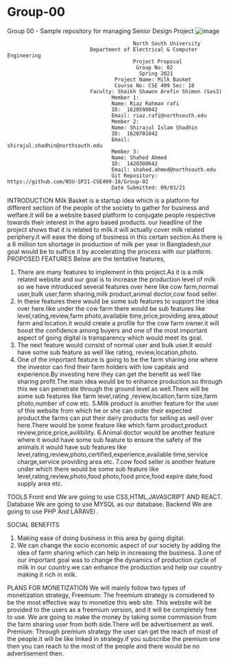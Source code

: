 # Group-00
Group 00 - Sample repository for managing Senior Design Project
![image](https://user-images.githubusercontent.com/44206343/110445059-f1f38080-80e7-11eb-94ed-89b8948dd098.png)
 
                                             North South University
                               Department of Electrical & Computer Engineering
                                             Project Proposal
                                              Group No: 02
                                               Spring 2021
                                       Project Name: Milk Basket
                                       Course No: CSE 499 Sec: 18
                               Faculty: Shaikh Shawon Arefin Shimon (Sas3)
                                      Member 1:
                                      Name: Riaz Rahman rafi
                                      ID:  1620590042
                                      Email: riaz.rafi@northsouth.edu
                                      Member 2:
                                      Name: Shirajul Islam Shadhin
                                      ID:  1620701042
                                      Email: shirajul.shadhin@northsouth.edu
                                      Member 3:
                                      Name: Shahed Ahmed
                                      ID:  1420308642
                                      Email: shahed.ahmed@northsouth.edu
                                      Git Repository: https://github.com/NSU-SP21-CSE499-18/Group-02
                                      Date Submitted: 09/03/21


INTRODUCTION
Milk Basket is a startup idea which is a platform for different section of the people of the society to gather for business and welfare.it will be a website based platform to conjugate people respective towards their interest in the agro based products. our headline of  the project shows that it is related to milk.it will actually cover milk related periphery.it will ease the doing of business in this certain section.As there is a  6 million ton shortage in production of milk per year in Bangladesh,our goal would  be to suffice  it by accelerating the process with our platform.
PROPOSED FEATURES
Below are the tentative features,
1.	There are many features to implement in this project.As it is a milk related website and our goal is to increase the production level of milk so we have introduced several features over here like cow farm,normal user,bulk user,farm sharing,milk product,animal doctor,cow food seller.
2.	In these features there would be  some sub features to support the idea over here.like under the cow farm there would be sub features like level,rating,review,farm photo,available time,price,providing area,about farm and location.it would create a profile for the cow farm owner.it will boost the confidence among buyers and one of the most important aspect of going digital is transparency which would meet its goal.
3.	The next feature would consist of normal user and bulk user.It would have some sub feature as well like rating, review,location,photo.
4.	One of the important feature is going to be the farm sharing one where the investor can find their farm holders with low capitals and experience.By investing here they can get the benefit as well like sharing profit.The main idea would be to enhance production.so through this we can penetrate through the ground level as well.There will be some sub features like farm level,rating ,review,location,farm size,farm photo,number of cow etc.
5.Milk product is another feature for the user of this website from which he or she can order their expected product.the farms can put their dairy products for selling as well over here.There would be some feature like which farm product,product review,price,price,avilibility.
6.Animal doctor would be another feature where it would  have some sub feature to ensure the safety of the animals.it would have sub features like level,rating,review,photo,certified,experience,available time,service charge,service providing area etc.
7.cow food seller is another feature under which there would be some sub feature like level,rating,review,photo,food photo,food price,food expire date,food supply area etc.


TOOLS
Front end 
We are going to use CSS,HTML,JAVASCRIPT AND REACT.
         Database
We are going to use MYSQL as our  database.
       Backend 
             We are going to use PHP And LARAVEl .


SOCIAL BENEFITS
1.	Making ease of doing business in this area by going digital. 
2.	We can change the socio economic aspect of  our society  by adding the idea of farm sharing which can help in increasing the business.
3.one of our important goal was to change the dynamics of  production cycle of milk  in our country.we can enhance the production and  help our country making it rich in milk.

PLANS FOR MONETIZATION
We will mainly follow two types of monetization strategy,
Freemium: The freemium strategy is considered to be the most effective way to monetize this web site. This website will be provided to the users as a freemium version, and it will be completely free to use. We are going to make the money by taking some commission from the farm sharing user from both side.There will be advertisement as well.
Premium: Through premium strategy  the user can get the reach of most of the people.it will be like linked in strategy.if you subscribe the premium one then you can reach to the most of the people and there would be no advertisement then.

